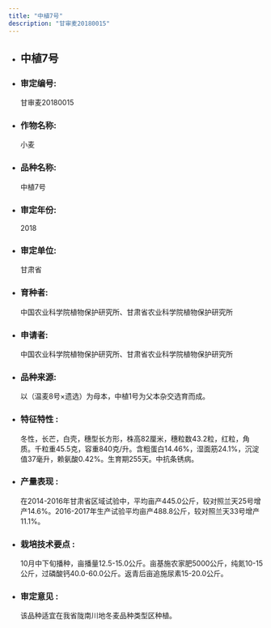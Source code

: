 ```yaml
---
title: "中植7号"
description: "甘审麦20180015"
---
```

* ## 中植7号
* ###  审定编号:  
   甘审麦20180015

*  ### 作物名称:  
   小麦

*   ###  品种名称: 
    中植7号

*   ### 审定年份: 
    2018

*   ### 审定单位:  
    甘肃省

*   ### 育种者:  
    中国农业科学院植物保护研究所、甘肃省农业科学院植物保护研究所

*   ### 申请者:  
    中国农业科学院植物保护研究所、甘肃省农业科学院植物保护研究所

*   ### 品种来源:  
    以（温麦8号×遗选）为母本，中植1号为父本杂交选育而成。

*   ### 特征特性 : 
    冬性，长芒，白壳，穗型长方形，株高82厘米，穗粒数43.2粒，红粒，角质。千粒重45.5克，容重840克/升。含粗蛋白14.46%，湿面筋24.1%，沉淀值37毫升，赖氨酸0.42%。生育期255天。中抗条锈病。

*   ### 产量表现 : 
    在2014-2016年甘肃省区域试验中，平均亩产445.0公斤，较对照兰天25号增产14.6%。2016-2017年生产试验平均亩产488.8公斤，较对照兰天33号增产11.1%。

*   ### 栽培技术要点 : 
    10月中下旬播种，亩播量12.5-15.0公斤。亩基施农家肥5000公斤，纯氮10-15公斤，过磷酸钙40.0-60.0公斤。返青后亩追施尿素15-20.0公斤。

*   ### 审定意见 : 
    该品种适宜在我省陇南川地冬麦品种类型区种植。

